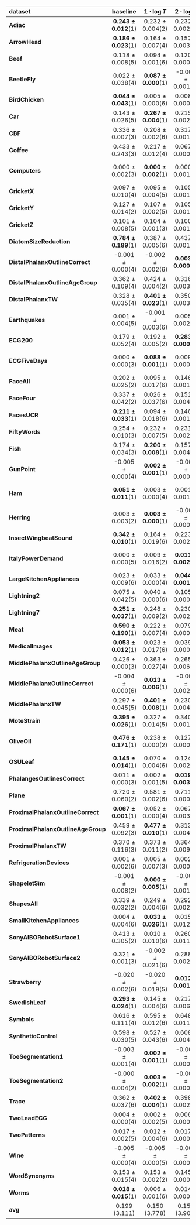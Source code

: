| **dataset**                                 | **baseline**               | **$1\cdot \log{T}$** | **$2\cdot \log{T}$** | **$3\cdot \log{T}$** | **$4\cdot \log{T}$** | **$5\cdot \log{T}$** |
|:--------------------------------------------|:--------------------------:|:-----------------------------:|:-----------------------------:|:-----------------------------:|:-----------------------------:|:-----------------------------:|
| **Adiac**                          | **0.243 ± 0.012**(1) | 0.232 ± 0.004(2)              | 0.232 ± 0.002(3)              | 0.194 ± 0.003(6)              | 0.220 ± 0.003(4)              | 0.220 ± 0.002(5)              |
| **ArrowHead**                      | **0.186 ± 0.023**(1) | 0.164 ± 0.007(4)              | 0.152 ± 0.003(6)              | 0.176 ± 0.000(2)              | 0.157 ± 0.000(5)              | 0.166 ± 0.000(3)              |
| **Beef**                           | 0.118 ± 0.008(5)           | 0.094 ± 0.001(6)              | 0.120 ± 0.000(3)              | 0.122 ± 0.000(2)              | **0.122 ± 0.001**(1)    | 0.119 ± 0.000(4)              |
| **BeetleFly**                      | 0.022 ± 0.038(4)           | **0.087 ± 0.000**(1)    | -0.005 ± 0.001(6)             | 0.048 ± 0.000(2)              | 0.022 ± 0.000(5)              | 0.029 ± 0.000(3)              |
| **BirdChicken**                    | **0.044 ± 0.043**(1) | 0.005 ± 0.000(6)              | 0.008 ± 0.000(5)              | 0.034 ± 0.000(3)              | 0.043 ± 0.000(2)              | 0.016 ± 0.000(4)              |
| **Car**                            | 0.143 ± 0.026(5)           | **0.267 ± 0.004**(1)    | 0.215 ± 0.002(2)              | 0.176 ± 0.000(3)              | 0.106 ± 0.000(6)              | 0.151 ± 0.000(4)              |
| **CBF**                            | 0.336 ± 0.007(3)           | 0.208 ± 0.002(6)              | 0.317 ± 0.001(5)              | 0.329 ± 0.000(4)              | **0.347 ± 0.000**(1)    | 0.341 ± 0.000(2)              |
| **Coffee**                         | 0.433 ± 0.243(3)           | 0.217 ± 0.012(4)              | 0.067 ± 0.000(6)              | 0.113 ± 0.002(5)              | 0.507 ± 0.000(2)              | **0.596 ± 0.000**(1)    |
| **Computers**                      | 0.000 ± 0.002(3)           | **0.000 ± 0.002**(1)    | 0.000 ± 0.001(2)              | -0.001 ± 0.000(5)             | -0.001 ± 0.000(6)             | -0.001 ± 0.000(4)             |
| **CricketX**                       | 0.097 ± 0.010(4)           | 0.095 ± 0.004(5)              | 0.105 ± 0.001(2)              | **0.107 ± 0.001**(1)    | 0.102 ± 0.002(3)              | 0.095 ± 0.002(6)              |
| **CricketY**                       | 0.127 ± 0.014(2)           | 0.107 ± 0.002(5)              | 0.105 ± 0.001(6)              | 0.124 ± 0.001(3)              | 0.122 ± 0.000(4)              | **0.129 ± 0.001**(1)    |
| **CricketZ**                       | 0.101 ± 0.008(5)           | 0.104 ± 0.001(3)              | 0.100 ± 0.001(6)              | 0.102 ± 0.001(4)              | 0.105 ± 0.000(2)              | **0.107 ± 0.002**(1)    |
| **DiatomSizeReduction**            | **0.784 ± 0.189**(1) | 0.387 ± 0.005(6)              | 0.437 ± 0.001(5)              | 0.603 ± 0.001(4)              | 0.690 ± 0.005(3)              | 0.740 ± 0.000(2)              |
| **DistalPhalanxOutlineCorrect**    | -0.001 ± 0.000(4)          | -0.002 ± 0.002(6)             | **0.003 ± 0.000**(1)    | 0.002 ± 0.000(2)              | -0.001 ± 0.000(5)             | -0.001 ± 0.000(3)             |
| **DistalPhalanxOutlineAgeGroup**   | 0.362 ± 0.109(4)           | 0.424 ± 0.004(2)              | 0.316 ± 0.003(6)              | 0.325 ± 0.001(5)              | **0.434 ± 0.002**(1)    | 0.387 ± 0.000(3)              |
| **DistalPhalanxTW**                | 0.328 ± 0.035(4)           | **0.401 ± 0.023**(1)    | 0.350 ± 0.003(2)              | 0.341 ± 0.003(3)              | 0.299 ± 0.003(5)              | 0.288 ± 0.003(6)              |
| **Earthquakes**                    | 0.001 ± 0.004(5)           | -0.001 ± 0.003(6)             | 0.005 ± 0.002(4)              | 0.011 ± 0.001(2)              | **0.013 ± 0.002**(1)    | 0.007 ± 0.001(3)              |
| **ECG200**                         | 0.179 ± 0.052(4)           | 0.192 ± 0.005(2)              | **0.283 ± 0.000**(1)    | 0.126 ± 0.006(6)              | 0.155 ± 0.000(5)              | 0.185 ± 0.000(3)              |
| **ECGFiveDays**                    | 0.000 ± 0.000(3)           | **0.088 ± 0.001**(1)    | 0.009 ± 0.000(2)              | -0.001 ± 0.000(6)             | -0.000 ± 0.000(5)             | -0.000 ± 0.000(4)             |
| **FaceAll**                        | 0.202 ± 0.025(2)           | 0.095 ± 0.017(6)              | 0.146 ± 0.001(5)              | 0.164 ± 0.003(4)              | 0.196 ± 0.001(3)              | **0.213 ± 0.001**(1)    |
| **FaceFour**                       | 0.337 ± 0.042(2)           | 0.026 ± 0.037(6)              | 0.151 ± 0.004(5)              | 0.249 ± 0.000(4)              | 0.252 ± 0.000(3)              | **0.393 ± 0.000**(1)    |
| **FacesUCR**                       | **0.211 ± 0.033**(1) | 0.094 ± 0.018(6)              | 0.146 ± 0.001(5)              | 0.169 ± 0.002(4)              | 0.181 ± 0.001(3)              | 0.210 ± 0.001(2)              |
| **FiftyWords**                     | 0.254 ± 0.010(3)           | 0.232 ± 0.007(5)              | 0.231 ± 0.002(6)              | 0.248 ± 0.001(4)              | 0.254 ± 0.001(2)              | **0.255 ± 0.000**(1)    |
| **Fish**                           | 0.174 ± 0.034(3)           | **0.200 ± 0.008**(1)    | 0.157 ± 0.004(5)              | 0.153 ± 0.001(6)              | 0.190 ± 0.002(2)              | 0.163 ± 0.004(4)              |
| **GunPoint**                       | -0.005 ± 0.000(4)          | **0.002 ± 0.001**(1)    | -0.005 ± 0.000(2)             | -0.005 ± 0.000(3)             | -0.005 ± 0.000(6)             | -0.005 ± 0.000(5)             |
| **Ham**                            | **0.051 ± 0.011**(1) | 0.003 ± 0.000(4)              | 0.001 ± 0.001(5)              | 0.037 ± 0.000(2)              | -0.004 ± 0.000(6)             | 0.013 ± 0.000(3)              |
| **Herring**                        | 0.003 ± 0.003(2)           | **0.003 ± 0.000**(1)    | -0.001 ± 0.000(4)             | -0.007 ± 0.000(6)             | 0.001 ± 0.000(3)              | -0.005 ± 0.000(5)             |
| **InsectWingbeatSound**            | **0.342 ± 0.010**(1) | 0.164 ± 0.019(6)              | 0.223 ± 0.002(5)              | 0.248 ± 0.001(4)              | 0.285 ± 0.001(3)              | 0.286 ± 0.000(2)              |
| **ItalyPowerDemand**               | 0.000 ± 0.000(5)           | 0.009 ± 0.016(2)              | **0.011 ± 0.002**(1)    | 0.000 ± 0.000(4)              | 0.001 ± 0.000(3)              | -0.000 ± 0.000(6)             |
| **LargeKitchenAppliances**         | 0.023 ± 0.009(6)           | 0.033 ± 0.000(4)              | **0.044 ± 0.001**(1)    | 0.042 ± 0.000(2)              | 0.038 ± 0.000(3)              | 0.030 ± 0.000(5)              |
| **Lightning2**                     | 0.075 ± 0.042(5)           | 0.040 ± 0.000(6)              | 0.105 ± 0.000(4)              | 0.107 ± 0.000(3)              | 0.107 ± 0.000(2)              | **0.107 ± 0.000**(1)    |
| **Lightning7**                     | **0.251 ± 0.037**(1) | 0.248 ± 0.009(2)              | 0.230 ± 0.002(5)              | 0.228 ± 0.000(6)              | 0.239 ± 0.000(3)              | 0.233 ± 0.000(4)              |
| **Meat**                           | **0.590 ± 0.190**(1) | 0.222 ± 0.007(4)              | 0.079 ± 0.000(5)              | 0.047 ± 0.000(6)              | 0.405 ± 0.000(2)              | 0.254 ± 0.000(3)              |
| **MedicalImages**                  | **0.053 ± 0.012**(1) | 0.023 ± 0.017(6)              | 0.039 ± 0.000(5)              | 0.050 ± 0.000(4)              | 0.050 ± 0.001(3)              | 0.052 ± 0.001(2)              |
| **MiddlePhalanxOutlineAgeGroup**   | 0.426 ± 0.000(3)           | 0.363 ± 0.027(4)              | 0.265 ± 0.006(6)              | 0.309 ± 0.000(5)              | 0.428 ± 0.000(2)              | **0.444 ± 0.001**(1)    |
| **MiddlePhalanxOutlineCorrect**    | -0.004 ± 0.000(6)          | **0.013 ± 0.006**(1)    | -0.001 ± 0.002(4)             | -0.001 ± 0.000(5)             | 0.001 ± 0.000(2)              | -0.000 ± 0.000(3)             |
| **MiddlePhalanxTW**                | 0.297 ± 0.045(5)           | **0.401 ± 0.008**(1)    | 0.230 ± 0.004(6)              | 0.304 ± 0.001(4)              | 0.308 ± 0.002(3)              | 0.342 ± 0.006(2)              |
| **MoteStrain**                     | **0.395 ± 0.026**(1) | 0.327 ± 0.014(5)              | 0.340 ± 0.001(2)              | 0.314 ± 0.001(6)              | 0.331 ± 0.000(4)              | 0.340 ± 0.000(3)              |
| **OliveOil**                       | **0.476 ± 0.171**(1) | 0.238 ± 0.000(2)              | 0.127 ± 0.000(3)              | 0.025 ± 0.000(4)              | -0.021 ± 0.000(6)             | -0.019 ± 0.000(5)             |
| **OSULeaf**                        | **0.145 ± 0.014**(1) | 0.070 ± 0.004(6)              | 0.124 ± 0.002(5)              | 0.140 ± 0.000(2)              | 0.132 ± 0.001(4)              | 0.139 ± 0.000(3)              |
| **PhalangesOutlinesCorrect**       | 0.011 ± 0.000(3)           | 0.002 ± 0.001(5)              | **0.019 ± 0.003**(1)    | 0.001 ± 0.001(6)              | 0.006 ± 0.001(4)              | 0.011 ± 0.000(2)              |
| **Plane**                          | 0.720 ± 0.060(2)           | 0.581 ± 0.002(6)              | 0.711 ± 0.000(3)              | 0.678 ± 0.001(5)              | 0.698 ± 0.000(4)              | **0.723 ± 0.000**(1)    |
| **ProximalPhalanxOutlineCorrect**  | **0.067 ± 0.001**(1) | 0.052 ± 0.000(4)              | 0.067 ± 0.003(2)              | 0.031 ± 0.000(5)              | 0.018 ± 0.003(6)              | 0.067 ± 0.000(3)              |
| **ProximalPhalanxOutlineAgeGroup** | 0.459 ± 0.092(3)           | **0.477 ± 0.010**(1)    | 0.313 ± 0.004(5)              | 0.207 ± 0.000(6)              | 0.476 ± 0.001(2)              | 0.451 ± 0.000(4)              |
| **ProximalPhalanxTW**              | 0.370 ± 0.116(3)           | 0.373 ± 0.011(2)              | 0.364 ± 0.009(4)              | 0.293 ± 0.001(6)              | **0.401 ± 0.001**(1)    | 0.341 ± 0.001(5)              |
| **RefrigerationDevices**           | 0.001 ± 0.002(6)           | 0.005 ± 0.007(3)              | 0.002 ± 0.000(5)              | 0.005 ± 0.001(2)              | **0.006 ± 0.000**(1)    | 0.004 ± 0.001(4)              |
| **ShapeletSim**                    | -0.001 ± 0.008(2)          | **0.000 ± 0.005**(1)    | -0.003 ± 0.001(6)             | -0.002 ± 0.000(3)             | -0.002 ± 0.001(5)             | -0.002 ± 0.000(4)             |
| **ShapesAll**                      | 0.339 ± 0.032(2)           | 0.249 ± 0.004(6)              | 0.292 ± 0.002(5)              | 0.321 ± 0.002(4)              | 0.324 ± 0.000(3)              | **0.339 ± 0.000**(1)    |
| **SmallKitchenAppliances**         | 0.004 ± 0.004(6)           | **0.033 ± 0.026**(1)    | 0.015 ± 0.012(4)              | 0.016 ± 0.000(3)              | 0.012 ± 0.000(5)              | 0.021 ± 0.001(2)              |
| **SonyAIBORobotSurface1**          | 0.413 ± 0.305(2)           | 0.010 ± 0.010(6)              | 0.260 ± 0.011(4)              | 0.105 ± 0.005(5)              | 0.306 ± 0.001(3)              | **0.488 ± 0.000**(1)    |
| **SonyAIBORobotSurface2**          | 0.321 ± 0.001(3)           | -0.002 ± 0.021(6)             | 0.288 ± 0.002(5)              | **0.340 ± 0.000**(1)    | 0.321 ± 0.000(2)              | 0.320 ± 0.000(4)              |
| **Strawberry**                     | -0.020 ± 0.002(6)          | -0.020 ± 0.019(5)             | **0.012 ± 0.001**(1)    | 0.007 ± 0.009(2)              | -0.003 ± 0.001(3)             | -0.005 ± 0.000(4)             |
| **SwedishLeaf**                    | **0.293 ± 0.024**(1) | 0.145 ± 0.004(6)              | 0.217 ± 0.006(3)              | 0.210 ± 0.000(5)              | 0.213 ± 0.001(4)              | 0.256 ± 0.001(2)              |
| **Symbols**                        | 0.616 ± 0.111(4)           | 0.595 ± 0.012(6)              | 0.648 ± 0.011(2)              | **0.655 ± 0.004**(1)    | 0.615 ± 0.001(5)              | 0.644 ± 0.004(3)              |
| **SyntheticControl**               | 0.598 ± 0.030(5)           | 0.527 ± 0.043(6)              | 0.608 ± 0.004(4)              | **0.610 ± 0.000**(1)    | 0.608 ± 0.000(2)              | 0.608 ± 0.000(3)              |
| **ToeSegmentation1**               | -0.003 ± 0.001(4)          | **0.002 ± 0.001**(1)    | -0.003 ± 0.000(6)             | -0.003 ± 0.000(3)             | -0.003 ± 0.000(2)             | -0.003 ± 0.000(5)             |
| **ToeSegmentation2**               | -0.000 ± 0.004(2)          | **0.003 ± 0.002**(1)    | -0.001 ± 0.000(4)             | -0.003 ± 0.000(6)             | -0.000 ± 0.000(3)             | -0.001 ± 0.000(5)             |
| **Trace**                          | 0.362 ± 0.037(6)           | **0.402 ± 0.004**(1)    | 0.398 ± 0.002(2)              | 0.370 ± 0.000(3)              | 0.367 ± 0.000(5)              | 0.369 ± 0.000(4)              |
| **TwoLeadECG**                     | 0.004 ± 0.000(4)           | 0.002 ± 0.002(5)              | 0.006 ± 0.000(3)              | 0.023 ± 0.000(2)              | 0.002 ± 0.000(6)              | **0.046 ± 0.000**(1)    |
| **TwoPatterns**                    | 0.017 ± 0.002(5)           | 0.012 ± 0.004(6)              | 0.017 ± 0.000(4)              | 0.019 ± 0.000(2)              | **0.021 ± 0.000**(1)    | 0.018 ± 0.000(3)              |
| **Wine**                           | -0.005 ± 0.000(4)          | -0.005 ± 0.000(5)             | -0.005 ± 0.000(3)             | -0.003 ± 0.001(2)             | **-0.002 ± 0.000**(1)   | -0.007 ± 0.000(6)             |
| **WordSynonyms**                   | 0.153 ± 0.015(4)           | 0.153 ± 0.002(2)              | 0.145 ± 0.000(6)              | 0.150 ± 0.000(5)              | 0.153 ± 0.001(3)              | **0.157 ± 0.000**(1)    |
| **Worms**                          | **0.018 ± 0.015**(1) | 0.006 ± 0.001(6)              | 0.014 ± 0.000(2)              | 0.010 ± 0.000(4)              | 0.009 ± 0.000(5)              | 0.012 ± 0.000(3)              |
| **avg**                                    | 0.199 (3.111)              | 0.150 (3.778)                 | 0.156 (3.905)                 | 0.155 (3.778)                 | 0.180 (3.333)                 | 0.188 (3.095)                 |
